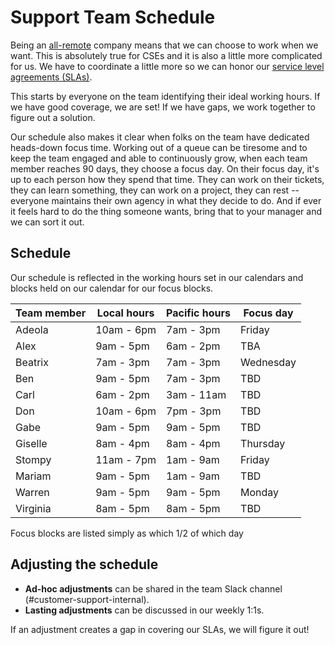 # Support Team Schedule

Being an [all-remote](https://about.sourcegraph.com/handbook/company/remote) company means that we can choose to work when we want. This is absolutely true for CSEs and it is also a little more complicated for us. We have to coordinate a little more so we can honor our [service level agreements (SLAs)](../support/index.md#our-service-level-agreements-slas).

This starts by everyone on the team identifying their ideal working hours. If we have good coverage, we are set! If we have gaps, we work together to figure out a solution.

Our schedule also makes it clear when folks on the team have dedicated heads-down focus time. Working out of a queue can be tiresome and to keep the team engaged and able to continuously grow, when each team member reaches 90 days, they choose a focus day. On their focus day, it's up to each person how they spend that time. They can work on their tickets, they can learn something, they can work on a project, they can rest -- everyone maintains their own agency in what they decide to do. And if ever it feels hard to do the thing someone wants, bring that to your manager and we can sort it out.

## Schedule
Our schedule is reflected in the working hours set in our calendars and blocks held on our calendar for our focus blocks.

|Team member|Local hours|Pacific hours|Focus day|
|---|---|---|---|
|Adeola|10am - 6pm|7am - 3pm|Friday|
|Alex|9am - 5pm|6am - 2pm|TBA|
|Beatrix|7am - 3pm|7am - 3pm|Wednesday|
|Ben|9am - 5pm|7am - 3pm|TBD|
|Carl|6am - 2pm|3am - 11am|TBD|
|Don|10am - 6pm|7pm - 3pm|TBD|
|Gabe|9am - 5pm|9am - 5pm|TBD|
|Giselle|8am - 4pm|8am - 4pm|Thursday|
|Stompy|11am - 7pm|1am - 9am|Friday|
|Mariam|9am - 5pm|1am - 9am|TBD|
|Warren|9am - 5pm|9am - 5pm|Monday|
|Virginia|8am - 5pm|8am - 5pm|TBD|

Focus blocks are listed simply as which 1/2 of which day

## Adjusting the schedule
* **Ad-hoc adjustments** can be shared in the team Slack channel (#customer-support-internal).
* **Lasting adjustments** can be discussed in our weekly 1:1s.

If an adjustment creates a gap in covering our SLAs, we will figure it out!



